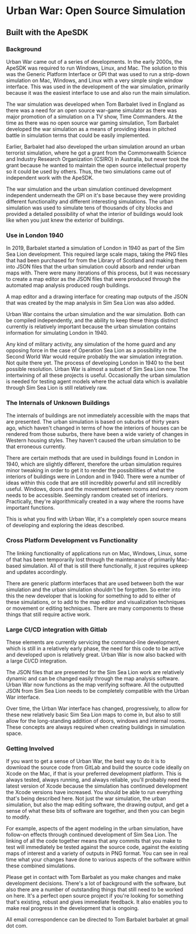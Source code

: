 # Urban War: Open Source Simulation

## Built with the ApeSDK

### Background

Urban War came out of a series of developments. In the early 2000s, the ApeSDK was required to run Windows, Linux, and Mac. The solution to this was the Generic Platform Interface or GPI that was used to run a strip-down simulation on Mac, Windows, and Linux with a very simple single window interface. This was used in the development of the war simulation, primarily because it was the easiest interface to use and also run the main simulation.

The war simulation was developed when Tom Barbalet lived in England as there was a need for an open source war-game simulator as there was major promotion of a simulation on a TV show, Time Commanders. At the time as there was no open source war gaming simulation, Tom Barbalet developed the war simulation as a means of providing ideas in pitched battle in simulation terms that could be easily implemented.

Earlier, Barbalet had also developed the urban simulation around an urban terrorist simulation, where he got a grant from the Commonwealth Science and Industry Research Organization (CSIRO) in Australia, but never took the grant because he wanted to maintain the open source intellectual property so it could be used by others. Thus, the two simulations came out of independent work with the ApeSDK.

The war simulation and the urban simulation continued development independent underneath the GPI on it's base because they were providing different functionality and different interesting simulations. The urban simulation was used to simulate tens of thousands of city blocks and provided a detailed possibility of what the interior of buildings would look like when you just knew the exterior of buildings.

### Use in London 1940

In 2019, Barbalet started a simulation of London in 1940 as part of the Sim Sea Lion development. This required large scale maps, taking the PNG files that had been purchased for from the Library of Scotland and making them into JSON files that the urban simulation could absorb and render urban maps with. There were many iterations of this process, but it was necessary to create a map editor as the JSON files that were produced through the automated map analysis produced rough buildings.

A map editor and a drawing interface for creating map outputs of the JSON that was created by the map analysis in Sim Sea Lion was also added.

Urban War contains the urban simulation and the war simulation. Both can be compiled independently, and the ability to keep these things distinct currently is relatively important because the urban simulation contains information for simulating London in 1940.

Any kind of military activity, any simulation of the home guard and any opposing force in the case of Operation Sea Lion as a possibility in the Second World War would require probably the war simulation integration. Not quite there yet. The process of developing London in 1940 to the best possible resolution. Urban War is almost a subset of Sim Sea Lion now. The intertwining of all these projects is useful. Occasionally the urban simulation is needed for testing agent models where the actual data which is available through Sim Sea Lion is still relatively raw.

### The Internals of Unknown Buildings

The internals of buildings are not immediately accessible with the maps that are presented. The urban simulation is based on suburbs of thirty years ago, which haven't changed in terms of how the interiors of houses can be rendered from those suburbs, there have been a wide variety of changes in Western housing styles. They haven't caused the urban simulation to be that erroneous currently.

There are certain methods that are used in buildings found in London in 1940, which are slightly different, therefore the urban simulation requires minor tweaking in order to get it to render the possibilities of what the interiors of buildings were in London and in 1940. There were a number of ideas within this code that are still incredibly powerful and still incredibly useful. Windows, doors and the movement between rooms and every room needs to be accessible. Seemingly random created set of interiors. Practically, they're algorithmically created in a way where the rooms have important functions.

This is what you find with Urban War, it's a completely open source means of developing and exploring the ideas described.

### Cross Platform Development vs Functionality

The linking functionality of applications run on Mac, Windows, Linux, some of that has been temporarily lost through the maintenance of primarily Mac-based simulation. All of that is still there functionally, it just requires upkeep and updates accordingly.

There are generic platform interfaces that are used between both the war simulation and the urban simulation shouldn't be forgotten. So enter into this the new developer that is looking for something to add to either of these simulations, or to add to the map editor and visualization techniques or movement or editing techniques. There are many components to these things that still require active work.

### Large CI/CD integration with Gitlab

These elements are currently servicing the command-line development, which is still in a relatively early phase, the need for this code to be active and developed upon is relatively great. Urban War is now also backed with a large CI/CD integration.

The JSON files that are presented for the Sim Sea Lion work are relatively dynamic and can be changed easily through the map analysis software. Urban War now functions as the map verifying software. All the outputted JSON from Sim Sea Lion needs to be completely compatible with the Urban War interface.

Over time, the Urban War interface has changed, progressively, to allow for these new relatively basic Sim Sea Lion maps to come in, but also to still allow for the long-standing addition of doors, windows and internal rooms. These concepts are always required when creating buildings in simulation space.

### Getting Involved

If you want to get a sense of Urban War, the best way to do it is to download the source code from GitLab and build the source code ideally on Xcode on the Mac, if that is your preferred development platform. This is always tested, always running, and always reliable, you'll probably need the latest version of Xcode because the simulation has continued development the Xcode versions have increased.
You should be able to run everything that's being described here. Not just the war simulation, the urban simulation, but also the map editing software, the drawing output, and get a sense of what these bits of software are together, and then you can begin to modify.

For example, aspects of the agent modeling in the urban simulation, have follow-on effects through continued development of Sim Sea Lion. The linking of all the code together means that any commits that you make to test will immediately be tested against the source code, against the existing maps of interest and a variety of outputs in PNG format. You can see in real time what your changes have done to various aspects of the software within these combined simulations.

Please get in contact with Tom Barbalet as you make changes and make development decisions. There's a lot of background with the software, but also there are a number of outstanding things that still need to be worked on here. It's a perfect open source project if you're looking for something that's existing, robust and gives immediate feedback. It also enables you to make real progress in the development that is ongoing.

All email correspondence can be directed to Tom Barbalet barbalet at gmail dot com.